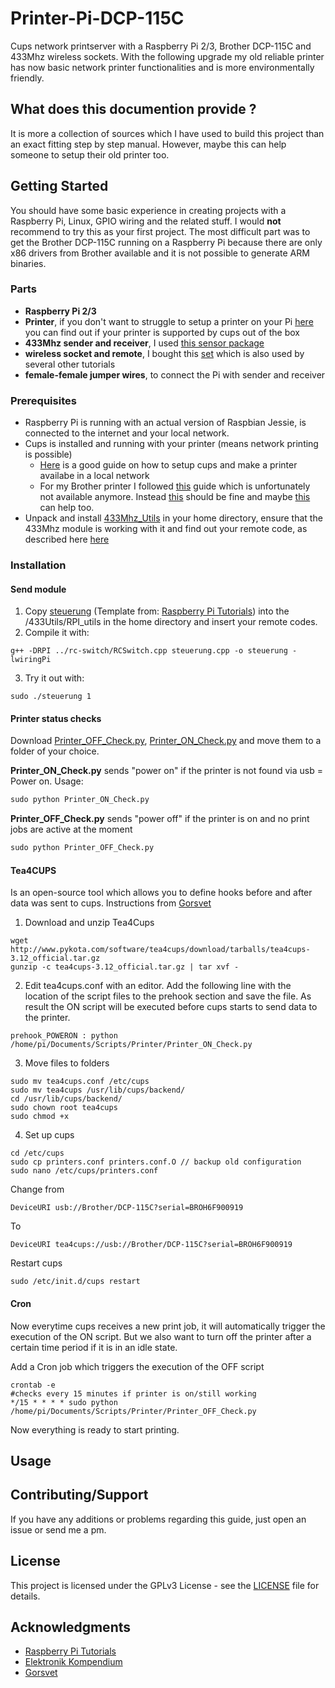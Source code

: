 # Printer-Pi-DCP-115C
Cups network printserver with a Raspberry Pi 2/3, Brother DCP-115C and 433Mhz wireless sockets. With the following upgrade my old reliable printer has now basic network printer functionalities and is more environmentally friendly.

## What does this documention provide ?
It is more a collection of sources which I have used to build this project than an exact fitting step by step manual. However, maybe this can help someone to setup their old printer too.

## Getting Started
You should have some basic experience in creating projects with a Raspberry Pi, Linux, GPIO wiring and the related stuff. I would **not** recommend to try this as your first project. The most difficult part was to get the Brother DCP-115C running on a Raspberry Pi because there are only x86 drivers from Brother available and it is not possible to generate ARM binaries.  

### Parts
* **Raspberry Pi 2/3**
* **Printer**, if you don't want to struggle to setup a printer on your Pi [here](http://www.openprinting.org/printers) you can find out if your printer is supported by cups out of the box 
* **433Mhz sender and receiver**, I used [this sensor package](https://www.amazon.de/Aukru-Superregeneration-Transmitter-Modul-receiver-module/dp/B00OLI93IC) 
* **wireless socket and remote**, I bought this [set](https://www.amazon.de/gp/product/B001AX8QUM?ie=UTF8&linkCode=as2&camp=1634&creative=6738&tag=754-21&creativeASIN=B001AX8QUM) which is also used by several other tutorials
* **female-female jumper wires**, to connect the Pi with sender and receiver

### Prerequisites
* Raspberry Pi is running with an actual version of Raspbian Jessie, is connected to the internet and your local network.
* Cups is installed and running with your printer (means network printing is possible)
  * [Here](https://www.howtogeek.com/169679/how-to-add-a-printer-to-your-raspberry-pi-or-other-linux-computer/) is a good guide on how to setup cups and make a printer availabe in a local network
  * For my Brother printer I followed [this](https://www.lhinderberger.de/pi/2016/01/27/raspberry-pi-binary-x86-drivers.html) guide  which is unfortunately not available anymore. Instead [this](https://superuser.com/questions/781454/debian-arm-and-brother-dcp195c-with-cups) should be fine and maybe [this](https://www.raspberrypi.org/forums/viewtopic.php?f=28&t=127401) can help too.
* Unpack and install [433Mhz_Utils](https://github.com/ninjablocks/433Utils/tree/master/RPi_utils) in your home directory, ensure that the 433Mhz module is working with it and find out your remote code, as described here [here](https://www.princetronics.com/how-to-read-433-mhz-codes-w-raspberry-pi-433-mhz-receiver/)
  
### Installation

#### Send module
1. Copy [steuerung](/scripts/steuerung.cpp) (Template from: [Raspberry Pi Tutorials](https://tutorials-raspberrypi.de/raspberry-pi-funksteckdosen-433-mhz-steuern/)) into the /433Utils/RPI_utils in the home directory and insert your remote codes. 
2. Compile it with: 
```
g++ -DRPI ../rc-switch/RCSwitch.cpp steuerung.cpp -o steuerung -lwiringPi 
```
3. Try it out with:
```
sudo ./steuerung 1
```

#### Printer status checks
Download [Printer_OFF_Check.py](/scripts/Printer_OFF_Check.py), [Printer_ON_Check.py](scripts/Printer_ON_Check.py)  and move them to a folder of your choice.

**Printer_ON_Check.py** sends "power on" if the printer is not found via usb = Power on. Usage:
```python
sudo python Printer_ON_Check.py
```

**Printer_OFF_Check.py** sends "power off" if the printer is on and no print jobs are active at the moment
```python
sudo python Printer_OFF_Check.py
```

#### Tea4CUPS 
Is an open-source tool which allows you to define hooks before and after data was sent to cups. Instructions from [Gorsvet](https://gorsvet.de/komfortabel-drucken-mit-dem-raspberry-pi-und-cups/)
1. Download and unzip Tea4Cups
```
wget http://www.pykota.com/software/tea4cups/download/tarballs/tea4cups-3.12_official.tar.gz 
gunzip -c tea4cups-3.12_official.tar.gz | tar xvf -
```

2. Edit tea4cups.conf with an editor. Add the following line with the location of the script files to the prehook section and save the file. As result the ON script will be executed before cups starts to send data to the printer. 
```
prehook_POWERON : python /home/pi/Documents/Scripts/Printer/Printer_ON_Check.py
```

3. Move files to folders
```
sudo mv tea4cups.conf /etc/cups
sudo mv tea4cups /usr/lib/cups/backend/
cd /usr/lib/cups/backend/
sudo chown root tea4cups
sudo chmod +x
```

4. Set up cups
```
cd /etc/cups
sudo cp printers.conf printers.conf.O // backup old configuration
sudo nano /etc/cups/printers.conf
```

Change from 
```
DeviceURI usb://Brother/DCP-115C?serial=BROH6F900919
```

To
```
DeviceURI tea4cups://usb://Brother/DCP-115C?serial=BROH6F900919
```
Restart cups
```
sudo /etc/init.d/cups restart
```

#### Cron
Now everytime cups receives a new print job, it will automatically trigger the execution of the ON script. But we also want to turn off the printer after a certain time period if it is in an idle state.

Add a Cron job which triggers the execution of the OFF script
```
crontab -e
#checks every 15 minutes if printer is on/still working
*/15 * * * * sudo python /home/pi/Documents/Scripts/Printer/Printer_OFF_Check.py
```
Now everything is ready to start printing. 

## Usage

## Contributing/Support
If you have any additions or problems regarding this guide, just open an issue or send me a pm.

## License

This project is licensed under the GPLv3 License - see the [LICENSE](LICENSE) file for details.

## Acknowledgments

* [Raspberry Pi Tutorials](https://tutorials-raspberrypi.de/raspberry-pi-funksteckdosen-433-mhz-steuern/)
* [Elektronik Kompendium](https://www.elektronik-kompendium.de/sites/raspberry-pi/2007081.htm)
* [Gorsvet](https://gorsvet.de/komfortabel-drucken-mit-dem-raspberry-pi-und-cups/)